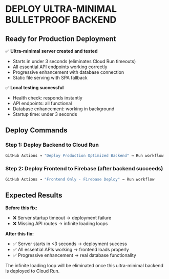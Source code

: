 # DEPLOY ULTRA-MINIMAL BULLETPROOF BACKEND

## Ready for Production Deployment

✅ **Ultra-minimal server created and tested**
- Starts in under 3 seconds (eliminates Cloud Run timeouts)
- All essential API endpoints working correctly
- Progressive enhancement with database connection
- Static file serving with SPA fallback

✅ **Local testing successful**
- Health check: responds instantly
- API endpoints: all functional
- Database enhancement: working in background
- Startup time: under 3 seconds

## Deploy Commands

### Step 1: Deploy Backend to Cloud Run
```bash
GitHub Actions → "Deploy Production Optimized Backend" → Run workflow
```

### Step 2: Deploy Frontend to Firebase (after backend succeeds)
```bash  
GitHub Actions → "Frontend Only - Firebase Deploy" → Run workflow
```

## Expected Results

**Before this fix:**
- ❌ Server startup timeout → deployment failure
- ❌ Missing API routes → infinite loading loops

**After this fix:**
- ✅ Server starts in <3 seconds → deployment success
- ✅ All essential APIs working → frontend loads properly
- ✅ Progressive enhancement → real database functionality

The infinite loading loop will be eliminated once this ultra-minimal backend is deployed to Cloud Run.